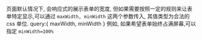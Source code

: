 页面默认情况下, 会响应式的展示表单的宽度, 但如果需要按照一定的规则来让表单特定显示,可以通过 `maxWidth, minWidth` 这两个参数传入, 其值类型为合法的 css 单位.
query:{
maxWidth,
minWidth
}
例如, 如果希望表单始终占满屏幕,可以指定 `minWidth=100%`

